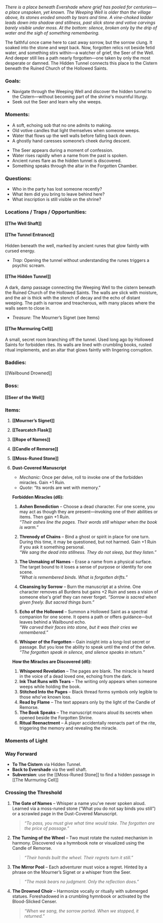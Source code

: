 
_There is a place beneath Evershade where grief has pooled for centuries—a place unspoken, yet known. The Weeping Well is older than the village above, its stones eroded smooth by tears and time. A vine-choked ladder leads down into shadow and stillness, past slick stone and votive carvings barely visible under moss. At the bottom: silence, broken only by the drip of water and the sigh of something remembering._

The faithful once came here to cast away sorrow, but the sorrow clung. It soaked into the stone and wept back. Now, forgotten relics rot beside fetid water, and something stirs within—a watcher of grief, the Seer of the Well. And deeper still lies a path nearly forgotten—one taken by only the most desperate or damned. The Hidden Tunnel connects this place to the Cistern beneath the Ruined Church of the Hollowed Saints.
### Goals:
* Navigate through the Weeping Well and discover the hidden tunnel to the Cistern—without becoming part of the shrine's mournful liturgy.
* Seek out the Seer and learn why she weeps.
### Moments:
- A soft, echoing sob that no one admits to making.
- Old votive candles that light themselves when someone weeps.
- Water that flows up the well walls before falling back down.
- A ghostly hand caresses someone’s cheek during descent.
* The Seer appears during a moment of confession.
* Water rises rapidly when a name from the past is spoken.
* Ancient runes flare as the hidden tunnel is discovered.
* Something speaks through the altar in the Forgotten Chamber.

### Questions:
- Who in the party has lost someone recently?
- What item did you bring to leave behind here?
- What inscription is still visible on the shrine?

### Locations / Traps / Opportunities:

#### [[The Well Shaft]]

#### **[[The Tunnel Entrance]]**
Hidden beneath the well, marked by ancient runes that glow faintly with cursed energy.
  - *Trap*: Opening the tunnel without understanding the runes triggers a psychic scream.

#### [[The Hidden Tunnel]]
A dark, damp passage connecting the Weeping Well to the cistern beneath the Ruined Church of the Hollowed Saints. The walls are slick with moisture, and the air is thick with the stench of decay and the echo of distant weeping. The path is narrow and treacherous, with many places where the walls seem to close in.
  - *Treasure*: The Mourner’s Signet (see Items)
#### [[The Murmuring Cell]]
A small, secret room branching off the tunnel. Used long ago by Hollowed Saints for forbidden rites. Its walls are lined with crumbling books, rusted ritual implements, and an altar that glows faintly with lingering corruption.

### Baddies:
[[Wailbound Drowned]]
### Boss: 
#### [[Seer of the Well]]

### Items:

1. **[[Mourner’s Signet]]**
2. **[[Tearcatch Flask]]**
3. **[[Rope of Names]]**
4. **[[Candle of Remorse]]**
5. **[[Moss-Runed Stone]]**

6. **Dust-Covered Manuscript**

   - *Mechanic*: Once per delve, roll to invoke one of the forbidden miracles. Gain +1 Ruin.
   - *Quote*: “Its words are wet with memory.”

   **Forbidden Miracles (d6):**

   1. **Ashen Benediction** – Choose a dead character. For one scene, you may act as though they are present—invoking one of their abilities or items. Then gain +1 Ruin.\
      *“Their ashes line the pages. Their words still whisper when the book is warm.”*

   2. **Threnody of Chains** – Bind a ghost or spirit in place for one turn. During this time, it may be questioned, but not harmed. Gain +1 Ruin if you ask it something personal.\
      *“We sang the dead into stillness. They do not sleep, but they listen.”*

   3. **The Unmaking of Names** – Erase a name from a physical surface. The target bound to it loses a sense of purpose or identity for one scene.\
      *“What is remembered binds. What is forgotten drifts.”*

   4. **Cleansing by Sorrow** – Burn the manuscript at a shrine. One character removes all Burdens but gains +2 Ruin and sees a vision of someone else's grief they can never forget.
      *“Sorrow is sacred when given freely. But sacred things burn.”*

   5. **Echo of the Hollowed** – Summon a Hollowed Saint as a spectral companion for one scene. It opens a path or offers guidance—but leaves behind a Wailbound echo.\
      *“We carved their faces into stone, but it was their cries we remembered.”*

   6. **Whisper of the Forgotten** – Gain insight into a long-lost secret or passage. But you lose the ability to speak until the end of the delve.\
      *“The forgotten speak in silence, and silence speaks in return.”*

   **How the Miracles are Discovered (d6):**

   1. **Whispered Revelation** – The pages are blank. The miracle is heard in the voice of a dead loved one, echoing from the dark.
   2. **Ink That Runs with Tears** – The writing only appears when someone weeps while holding the book.
   3. **Stitched Into the Pages** – Black thread forms symbols only legible to those who’ve known loss.
   4. **Read by Flame** – The text appears only by the light of the Candle of Remorse.
   5. **The Book Speaks** – The manuscript moans aloud its secrets when opened beside the Forgotten Shrine.
   6. **Ritual Reenactment** – A player accidentally reenacts part of the rite, triggering the memory and revealing the miracle.

### Moments of Light
### Way Forward

- **To The Cistern** via Hidden Tunnel.
- **Back to Evershade** via the well shaft.
- **Subversion**: use the [[Moss-Runed Stone]] to find a hidden passage in [[The Murmuring Cell]]

### Crossing the Threshold

1. **The Gate of Names** – Whisper a name you've never spoken aloud. Learned via a moss-runed stone (“What you do not say binds you still”) or a scrawled page in the Dust-Covered Manuscript.

   > *“To pass, you must give what time would take. The forgotten are the price of passage.”*

2. **The Turning of the Wheel** – Two must rotate the rusted mechanism in harmony. Discovered via a hymnbook note or visualized using the Candle of Remorse.

   > *“Their hands built the wheel. Their regrets turn it still.”*

3. **The Mirror Pool** – Each adventurer must voice a regret. Hinted by a phrase on the Mourner’s Signet or a whisper from the Seer.

   > *“The mask bears no judgment. Only the reflection does.”*

4. **The Drowned Choir** – Harmonize vocally or ritually with submerged statues. Foreshadowed in a crumbling hymnbook or activated by the Blood-Slicked Censer.

   > *“When we sang, the sorrow parted. When we stopped, it returned.”*


